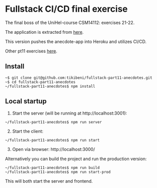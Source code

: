 # Fullstack CI/CD final exercise

The final boss of the UniHel-course CSM14112: exercises 21-22.

The application is extracted from [here](https://github.com/tikibeni/fullstack/tree/master/osa6/redux-anecdotes).

This version pushes the anecdote-app into Heroku and utilizes CI/CD.

Other pt11 exercises [here](https://github.com/tikibeni/fullstack-part11).

## Install

```shell
~$ git clone git@github.com:tikibeni/fullstack-part11-anecdotes.git
~$ cd fullstack-part11-anecdotes
~/fullstack-part11-anecdotes$ npm install
```

## Local startup

1. Start the server (will be running at http://localhost:3001):
```shell
~/fullstack-part11-anecdotes$ npm run server
```

2. Start the client:
```shell
~/fullstack-part11-anecdotes$ npm run start
```

3. Open via browser: http://localhost:3000/

Alternatively you can build the project and run the production version:

```shell
~/fullstack-part11-anecdotes$ npm run build
~/fullstack-part11-anecdotes$ npm run start-prod
```

This will both start the server and frontend.
